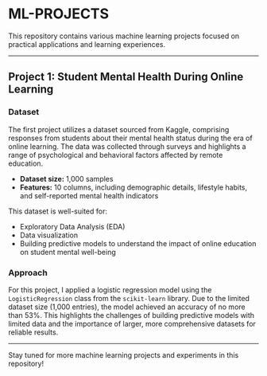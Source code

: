 # ML-PROJECTS

This repository contains various machine learning projects focused on practical applications and learning experiences.

---

## Project 1: Student Mental Health During Online Learning

### Dataset

The first project utilizes a dataset sourced from Kaggle, comprising responses from students about their mental health status during the era of online learning. The data was collected through surveys and highlights a range of psychological and behavioral factors affected by remote education.

- **Dataset size:** 1,000 samples
- **Features:** 10 columns, including demographic details, lifestyle habits, and self-reported mental health indicators

This dataset is well-suited for:
- Exploratory Data Analysis (EDA)
- Data visualization
- Building predictive models to understand the impact of online education on student mental well-being

### Approach

For this project, I applied a logistic regression model using the `LogisticRegression` class from the `scikit-learn` library. Due to the limited dataset size (1,000 entries), the model achieved an accuracy of no more than 53%. This highlights the challenges of building predictive models with limited data and the importance of larger, more comprehensive datasets for reliable results.

---

Stay tuned for more machine learning projects and experiments in this repository!
